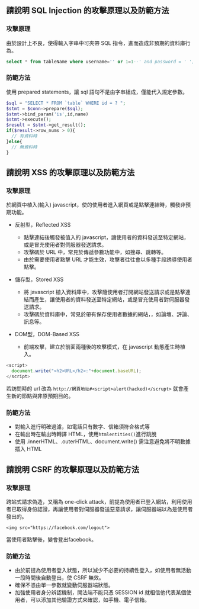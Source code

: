 ## 請說明 SQL Injection 的攻擊原理以及防範方法
### 攻擊原理
由於設計上不良，使得輸入字串中可夾帶 SQL 指令，進而造成非預期的資料庫行為。

```sql
select * from tableName where username='' or 1=1--' and password = ' ';
```

### 防範方法
使用 prepared statements，讓 sql 語句不是由字串組成，僅能代入規定參數。

```php
$sql = "SELECT * FROM `table` WHERE id = ? ";
$stmt = $conn->prepare($sql); 
$stmt->bind_param('is',id,name)
$stmt->execute();
$result = $stmt->get_result();
if($result->row_nums > 0){
  // 有資料時
}else{
  // 無資料時
}
```

## 請說明 XSS 的攻擊原理以及防範方法
### 攻擊原理
於網頁中植入(輸入) javascript，使的使用者進入網頁或是點擊連結時，觸發非預期功能。

* 反射型，Reflected XSS
  * 點擊連結後觸發被值入的 javascript，讓使用者的資料發送至特定網站，或是冒充使用者對伺服器發送請求。
  * 攻擊碼於 URL 中，常見於傳遞參數功能中，如搜尋、跳轉等。
  * 由於需要使用者點擊 URL 才能生效，攻擊者往往會以多種手段誘導使用者點擊。

* 儲存型，Stored XSS
  * 將 javascript 植入資料庫中，攻擊隨使用者打開網站發送請求或是點擊連結而產生，讓使用者的資料發送至特定網站，或是冒充使用者對伺服器發送請求。
  * 攻擊碼於資料庫中，常見於帶有保存使用者數據的網站，，如論壇、評論、訊息等。

* DOM型，DOM-Based XSS
  * 前端攻擊，建立於前面兩種後的攻擊模式，在 javascript 動態產生時植入。

```javascript
<script>
  document.write("<h2>URL</h2>:"+document.baseURL);
</script>
```
若訪問時的 url 改為 `http://網頁地址#<script>alert(hacked)</scrupt>` 就會產生新的節點與非原預期目的。

### 防範方法
* 對輸入進行明確過濾，如電話只有數字、信箱須符合格式等
* 在輸出時在輸出時轉譯 HTML，使用`htmlentities()`進行跳脫
* 使用 .innerHTML、.outerHTML、document.write() 需注意避免將不明數據插入 HTML

## 請說明 CSRF 的攻擊原理以及防範方法
### 攻擊原理
跨站式請求偽造，又稱為 one-click attack，前提為使用者已登入網站，利用使用者已取得身份認證，再讓使用者對伺服器發送惡意請求，讓伺服器端以為是使用者發出的。
```http
<img src="https://facebook.com/logout">
```
當使用者點擊後，變會登出facebook。

### 防範方法
* 由於前提為使用者登入狀態，所以減少不必要的持續性登入，如使用者無活動一段時間後自動登出，使 CSRF 無效。
* 確保不憑由單一參數就變動伺服器端狀態。
* 加強使用者身分辨認機制，開法端不能只憑 SESSION id 就相信他代表某個使用者，可以添加其他驗證方式來確認，如手機、電子信箱。